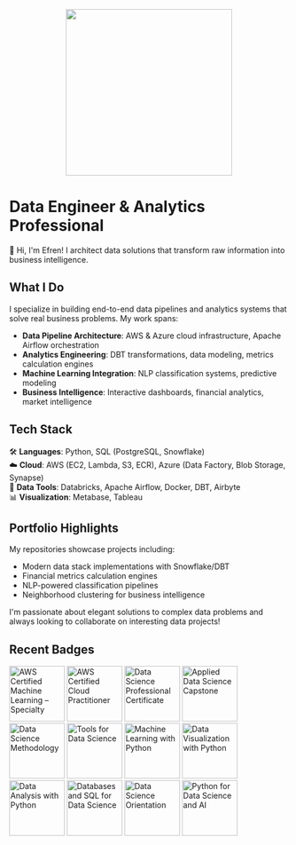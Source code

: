 

<div id="header" align="center">
  <img src="https://media.giphy.com/media/Qo2dupDib32rkTY4hX/giphy.gif" width="300"/>
</div>

# Data Engineer & Analytics Professional

👋 Hi, I'm Efren! I architect data solutions that transform raw information into business intelligence.

## What I Do

I specialize in building end-to-end data pipelines and analytics systems that solve real business problems. My work spans:

- **Data Pipeline Architecture**: AWS & Azure cloud infrastructure, Apache Airflow orchestration
- **Analytics Engineering**: DBT transformations, data modeling, metrics calculation engines
- **Machine Learning Integration**: NLP classification systems, predictive modeling
- **Business Intelligence**: Interactive dashboards, financial analytics, market intelligence

## Tech Stack

🛠️ **Languages**: Python, SQL (PostgreSQL, Snowflake)  
☁️ **Cloud**: AWS (EC2, Lambda, S3, ECR), Azure (Data Factory, Blob Storage, Synapse)  
🔄 **Data Tools**: Databricks, Apache Airflow, Docker, DBT, Airbyte  
📊 **Visualization**: Metabase, Tableau  

## Portfolio Highlights

My repositories showcase projects including:
- Modern data stack implementations with Snowflake/DBT
- Financial metrics calculation engines
- NLP-powered classification pipelines
- Neighborhood clustering for business intelligence

I'm passionate about elegant solutions to complex data problems and always looking to collaborate on interesting data projects!


<!--<h1 align="center">Hi <img src = "https://raw.githubusercontent.com/MartinHeinz/MartinHeinz/master/wave.gif" width="50" height="50">, welcome.</h1>-->

<h2> Recent Badges </h2>

<!--START_SECTION:badges-->
<a href="http://www.credly.com/badges/b0350987-5bc1-4806-9c75-47a81acab7c8" title="AWS Certified Machine Learning – Specialty"><img src="https://images.credly.com/size/120x120/images/778bde6c-ad1c-4312-ac33-2fa40d50a147/image.png" width="100" height="100" alt="AWS Certified Machine Learning – Specialty"></a>
<a href="http://www.credly.com/badges/a4a313f9-9fda-4f1f-8156-fd2623372ebf" title="AWS Certified Cloud Practitioner"><img src="https://images.credly.com/size/120x120/images/00634f82-b07f-4bbd-a6bb-53de397fc3a6/image.png" width="100" height="100" alt="AWS Certified Cloud Practitioner"></a>
<a href="http://www.credly.com/badges/cc2451f4-84e8-4c7a-83da-ffbb2390cbbe" title="Data Science Professional Certificate"><img src="https://images.credly.com/size/120x120/images/0da411a5-24e9-4991-9756-ca5f6073e7af/image.png" width="100" height="100" alt="Data Science Professional Certificate"></a>
<a href="http://www.credly.com/badges/a088e74b-83d0-4598-ba5a-69a19d9bb8cc" title="Applied Data Science Capstone"><img src="https://images.credly.com/size/120x120/images/60f2e1e1-1b74-4dc0-a24b-cd08b460c12d/Applied_Data_Science_Capstone.png" width="100" height="100" alt="Applied Data Science Capstone"></a>
<a href="http://www.credly.com/badges/780e8033-00d3-463a-950d-a8d8b7b9e486" title="Data Science Methodology"><img src="https://images.credly.com/size/120x120/images/46defa53-a922-47bd-94ea-b43488f5cd8a/Data_Science_Methodology_Foundational.png" width="100" height="100" alt="Data Science Methodology"></a>
<a href="http://www.credly.com/badges/305bdd64-93d7-4af4-93a4-16694bc807c8" title="Tools for Data Science"><img src="https://images.credly.com/size/120x120/images/60cf69ce-6129-425d-9a42-7732fa07da1e/Tools_for_Data_Science_Foundational.png" width="100" height="100" alt="Tools for Data Science"></a>
<a href="http://www.credly.com/badges/728e3fa5-6b63-4a80-b35e-0ef28dfa912d" title="Machine Learning with Python"><img src="https://images.credly.com/size/120x120/images/f283df3d-1780-4c2d-947d-fc80eae0953b/image.png" width="100" height="100" alt="Machine Learning with Python"></a>
<a href="http://www.credly.com/badges/ec4a9b74-f730-4a77-9c90-b16b156798e8" title="Data Visualization with Python"><img src="https://images.credly.com/size/120x120/images/9da3eedf-fda3-4e81-bb46-d174b4699bf1/image.png" width="100" height="100" alt="Data Visualization with Python"></a>
<a href="http://www.credly.com/badges/e8140418-1203-4ec5-8253-4530fd1ab5a7" title="Data Analysis with Python"><img src="https://images.credly.com/size/120x120/images/950038fc-2519-4f79-8827-f71caf0f5095/image.png" width="100" height="100" alt="Data Analysis with Python"></a>
<a href="http://www.credly.com/badges/2d0f201a-cb8a-41b5-b738-afe7a0bc827e" title="Databases and SQL for Data Science"><img src="https://images.credly.com/size/120x120/images/f2573aac-d21c-483d-acda-afaa366b4f51/image.png" width="100" height="100" alt="Databases and SQL for Data Science"></a>
<a href="http://www.credly.com/badges/cf7e5b93-1f7f-436f-b992-9831e8e8680d" title="Data Science Orientation"><img src="https://images.credly.com/size/120x120/images/5fc2d535-e716-46c4-881a-f4822b8da0e5/Cognitive_Class_-_What_is_Data_Science.png" width="100" height="100" alt="Data Science Orientation"></a>
<a href="http://www.credly.com/badges/9f8c4792-3aa2-49e3-974e-ed48bd7817a3" title="Python for Data Science and AI"><img src="https://images.credly.com/size/120x120/images/40bee502-a5b3-4365-90e7-57eed5067594/image.png" width="100" height="100" alt="Python for Data Science and AI"></a>
<!--END_SECTION:badges-->

<!--
**efrenmo/efrenmo** is a ✨ _special_ ✨ repository because its `README.md` (this file) appears on your GitHub profile.

Here are some ideas to get you started:

- 🔭 I’m currently working on ...
- 🌱 I’m currently learning ...
- 👯 I’m looking to collaborate on ...
- 🤔 I’m looking for help with ...
- 💬 Ask me about ...
- 📫 How to reach me: ...
- 😄 Pronouns: ...
- ⚡ Fun fact: ...
-->
